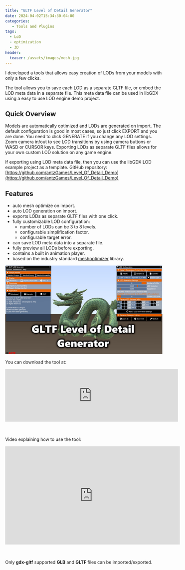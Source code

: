 ```yaml
---
title: "GLTF Level of Detail Generator"
date: 2024-04-02T15:34:30-04:00
categories:
   - Tools and Plugins
tags:
  - LoD
  - optimization
  - 3D
header:
  teaser: /assets/images/mesh.jpg
---
```

I developed a tools that allows easy creation of LODs from your models with only a few clicks.

The tool allows you to save each LOD as a separate GLTF file, or embed the LOD meta data in a separate file.  This meta data file can be used in libGDX using a easy to use LOD engine demo project.

## Quick Overview

Models are automatically optimized and LODs are generated on import. The default configuration is good in most cases, so just click EXPORT and you are done.
You need to click GENERATE if you change any LOD  settings.  Zoom camera in/out to see LOD transitions by using camera buttons or WASD or CURSOR keys.
Exporting LODs as separate GLTF files allows for your own custom LOD solution on any game engine.

If exporting using LOD meta data file, then you  can use the libGDX LOD example project as a template.  GitHub repository: [https://github.com/antzGames/Level_Of_Detail_Demo](https://github.com/antzGames/Level_Of_Detail_Demo)

## Features

- auto mesh optimize on import.
- auto LOD generation on import.
- exports LODs as separate GLTF files with one click.
- fully customizable LOD configuration:
    - number of LODs can be 3 to 8 levels.
    - configurable simplification factor.
    - configurable target error.
- can save LOD meta data into a separate file.
- fully preview all LODs before exporting.
- contains a built in animation player.
- based on the industry standard [meshoptimizer](https://meshoptimizer.org/) library.

![image](/assets/images/mesh.jpg)

You can download the tool at:

<iframe frameborder="0" src="https://itch.io/embed/2567177?border_width=2" width="554" height="169"><a href="https://antzgames.itch.io/libgdx-meshoptimizer">libGDX Mesh Optimizer Tool by Antz</a></iframe>

&nbsp;

Video explaining how to use the tool:

<iframe width="560" height="315" src="https://www.youtube.com/embed/-jZFwxxa6vs?si=cnrT6UBXQkZpxmjQ" title="YouTube video player" frameborder="0" allow="accelerometer; autoplay; clipboard-write; encrypted-media; gyroscope; picture-in-picture; web-share" referrerpolicy="strict-origin-when-cross-origin" allowfullscreen></iframe>

&nbsp;

Only **gdx-gltf** supported **GLB** and **GLTF** files can be imported/exported.

